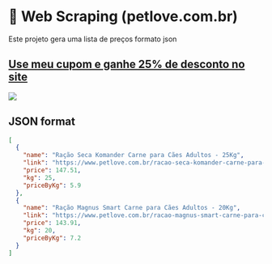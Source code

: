 # 🐶 Web Scraping (petlove.com.br)

Este projeto gera uma lista de preços formato json

## [Use meu cupom e ganhe 25% de desconto no site](https://www.petlove.com.br/?coupon=@ERO891886)

![](https://www.petlove.com.br/images/member_get_member/@ERO891886.default.v4.png)


## JSON format

```json
[
  {
    "name": "Ração Seca Komander Carne para Cães Adultos - 25Kg",
    "link": "https://www.petlove.com.br/racao-seca-komander-carne-para-caes-adultos/p?sku=2655572",
    "price": 147.51,
    "kg": 25,
    "priceByKg": 5.9
  },
  {
    "name": "Ração Magnus Smart Carne para Cães Adultos - 20Kg",
    "link": "https://www.petlove.com.br/racao-magnus-smart-carne-para-caes-adultos/p?sku=2661013",
    "price": 143.91,
    "kg": 20,
    "priceByKg": 7.2
  }
]
```